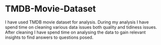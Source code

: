 # TMDB-Movie-Dataset

I have used TMDB movie dataset for analysis. During my analysis I have spend time on cleaning various data issues both quality and tidiness issues. After cleaning I have spend time on analysing the data to gain relevant insights to find answers to questions posed.
